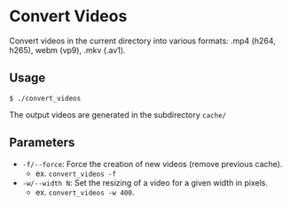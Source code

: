 # Convert Videos

Convert videos in the current directory into various formats: .mp4 (h264, h265), webm (vp9), .mkv (.av1).

## Usage

```
$ ./convert_videos
```

The output videos are generated in the subdirectory `cache/`

## Parameters

* `-f/--force`: Force the creation of new videos (remove previous cache).
  * ex. `convert_videos -f`
* `-w/--width N`: Set the resizing of a video for a given width in pixels. 
  * ex. `convert_videos -w 400`.
